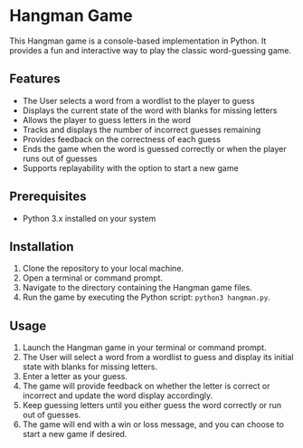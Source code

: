 # Hangman Game

This Hangman game is a console-based implementation in Python. It provides a fun and interactive way to play the classic word-guessing game.

## Features

- The User selects a word from a wordlist to the player to guess
- Displays the current state of the word with blanks for missing letters
- Allows the player to guess letters in the word
- Tracks and displays the number of incorrect guesses remaining
- Provides feedback on the correctness of each guess
- Ends the game when the word is guessed correctly or when the player runs out of guesses
- Supports replayability with the option to start a new game

## Prerequisites

- Python 3.x installed on your system

## Installation

1. Clone the repository to your local machine.
2. Open a terminal or command prompt.
3. Navigate to the directory containing the Hangman game files.
4. Run the game by executing the Python script: `python3 hangman.py`.

## Usage

1. Launch the Hangman game in your terminal or command prompt.
2. The User will select a word from a wordlist to guess and display its initial state with blanks for missing letters.
3. Enter a letter as your guess.
4. The game will provide feedback on whether the letter is correct or incorrect and update the word display accordingly.
5. Keep guessing letters until you either guess the word correctly or run out of guesses.
6. The game will end with a win or loss message, and you can choose to start a new game if desired.
